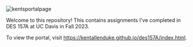 ![kentsportalpage](https://github.com/kentallenduke/des157A/assets/10662332/8e9ab853-fbaf-4f97-9127-1effed17d8ae)

Welcome to this repository! This contains assignments I've completed in DES 157A at UC Davis in Fall 2023.

To view the portal, visit https://kentallenduke.github.io/des157A/index.html.



